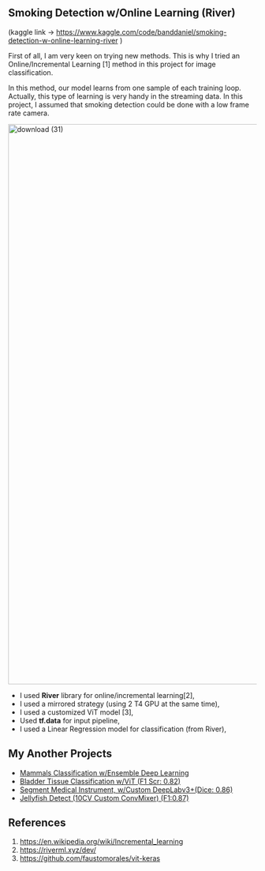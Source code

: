 ## Smoking Detection w/Online Learning (River)

(kaggle link -> https://www.kaggle.com/code/banddaniel/smoking-detection-w-online-learning-river )

First of all, I am very keen on trying new methods. This is why I tried an Online/Incremental Learning [1] method in this project for image classification. 

In this method, our model learns from one sample of each training loop. Actually, this type of learning is very handy in the streaming data. In this project, I assumed that smoking detection could be done with a low frame rate camera.


<img width="1135" alt="download (31)" src="https://github.com/john-fante/my-incremental-learning-projects/assets/50263592/080638af-566c-424d-aecb-b22395813cf3">



* I used **River** library for online/incremental learning[2], 
* I used a mirrored strategy (using 2 T4 GPU at the same time),
* I used a customized ViT model [3],
* Used <b>tf.data</b> for input pipeline,
* I used a Linear Regression model for classification (from River),


## My Another Projects
* [Mammals Classification w/Ensemble Deep Learning](https://www.kaggle.com/code/banddaniel/mammals-classification-w-ensemble-deep-learning)
* [Bladder Tissue Classification w/ViT (F1 Scr: 0.82)](https://www.kaggle.com/code/banddaniel/bladder-tissue-classification-w-vit-f1-scr-0-82)
* [Segment Medical Instrument, w/Custom DeepLabv3+(Dice: 0.86)](https://www.kaggle.com/code/banddaniel/segment-medical-instrument-deeplabv3-dice-0-86)
* [Jellyfish Detect (10CV Custom ConvMixer) (F1:0.87)](https://www.kaggle.com/code/banddaniel/jellyfish-detect-10cv-custom-convmixer-f1-0-87)


## References
1. https://en.wikipedia.org/wiki/Incremental_learning
2. https://riverml.xyz/dev/
3. https://github.com/faustomorales/vit-keras
